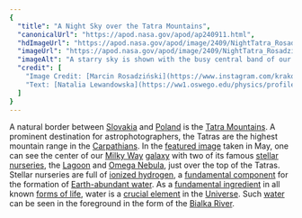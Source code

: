 ```yaml
---
{
  "title": "A Night Sky over the Tatra Mountains",
  "canonicalUrl": "https://apod.nasa.gov/apod/ap240911.html",
  "hdImageUrl": "https://apod.nasa.gov/apod/image/2409/NightTatra_Rosadzinski_5028.jpg",
  "imageUrl": "https://apod.nasa.gov/apod/image/2409/NightTatra_Rosadzinski_960.jpg",
  "imageAlt": "A starry sky is shown with the busy central band of our Milky Way Galaxy showing diagonally from the upper left. Mountains are on the horizon, with trees and a stream running up from the foreground. Please see the explanation for more detailed information.",
  "credit": [
    "Image Credit: [Marcin Rosadziński](https://www.instagram.com/krakow_astrophotography/)",
    "Text: [Natalia Lewandowska](https://ww1.oswego.edu/physics/profile/natalia-lewandowska) ([SUNY Oswego](https://www.oswego.edu/physics/))"
  ]
}
---
```


A natural border between [Slovakia](https://en.wikipedia.org/wiki/Slovakia) and [Poland](https://en.wikipedia.org/wiki/Poland) is the [Tatra Mountains](https://youtu.be/x1YiJgA8lpw). A prominent destination for astrophotographers, the Tatras are the highest mountain range in the [Carpathians](https://en.wikipedia.org/wiki/Carpathian_Mountains). In the [featured image](https://www.instagram.com/p/C8guodoo5jz/) taken in May, one can see the center of our [Milky Way](https://science.nasa.gov/resource/the-milky-way-galaxy/) [galaxy](https://science.nasa.gov/universe/galaxies/) with two of its famous [stellar nurseries](https://apod.nasa.gov/apod/ap240425.html), the [Lagoon](https://science.nasa.gov/mission/hubble/science/explore-the-night-sky/hubble-messier-catalog/messier-8/) and [Omega Nebula](https://apod.nasa.gov/apod/ap021210.html), just over the top of the Tatras. Stellar nurseries are full of [ionized hydrogen](https://en.wikipedia.org/wiki/H_II_region), a [fundamental component](https://images3.teeshirtpalace.com/images/productImages/purriodic-table-of-cats-periodic--navy-at-garment.webp?crop=1130,1130,x461,y403&width=1500) for the formation of [Earth-abundant water](https://www.usgs.gov/special-topics/water-science-school/science/how-much-water-there-earth). As a [fundamental ingredient](https://phys.org/news/2015-05-plentiful-early-universe.html) in all known [forms of life](https://science.nasa.gov/universe/search-for-life/beginnings-life-on-our-world-and-others/), water is a [crucial element](https://science.nasa.gov/solar-system/ocean-worlds/) in the [Universe](https://apod.nasa.gov/apod/ap231231.html). Such [water](https://www.nasa.gov/missions/aqua/when-it-comes-to-water-you-have-to-think-global/) can be seen in the foreground in the form of the [Bialka River](https://youtu.be/tKT-nVjAxto).
